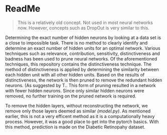 # ReadMe


> This is a relatively old concept. Not used in most neural networks now. However, concepts such as DropOut is very similar to this. 

Determining the exact number of hidden neurons by looking at a data set is a close to impossible task. There is no method to clearly identify and determine an exact number of hidden units for an optimal network. Various techniques such as relevance, contribution, sensitivity, distinctiveness and badness has been used to prune neural networks. Of the aforementioned techniques, this repository contains the distinctiveness technique. The method of distinctiveness is applied by determining the similarity between each hidden unit with all other hidden units. Based on the results of distinctiveness, the network is then pruned to remove the redundant hidden neurons. (As suggested by T..   This form of pruning resulted in a network with fewer hidden neurons. Since only similar hidden neurons were removed, no further training on the pruned network is required.

To remove the hidden layers, without reconstructing the network, we remove only those layers deemed as similar *(model.py)*.  As mentioned earlier, this is not a very efficent method as it is a computationally heavy process. However, it was a good place to get into the pytorch basics. With this method, prediction is made on the Diabetic Retinopahy dataset. 